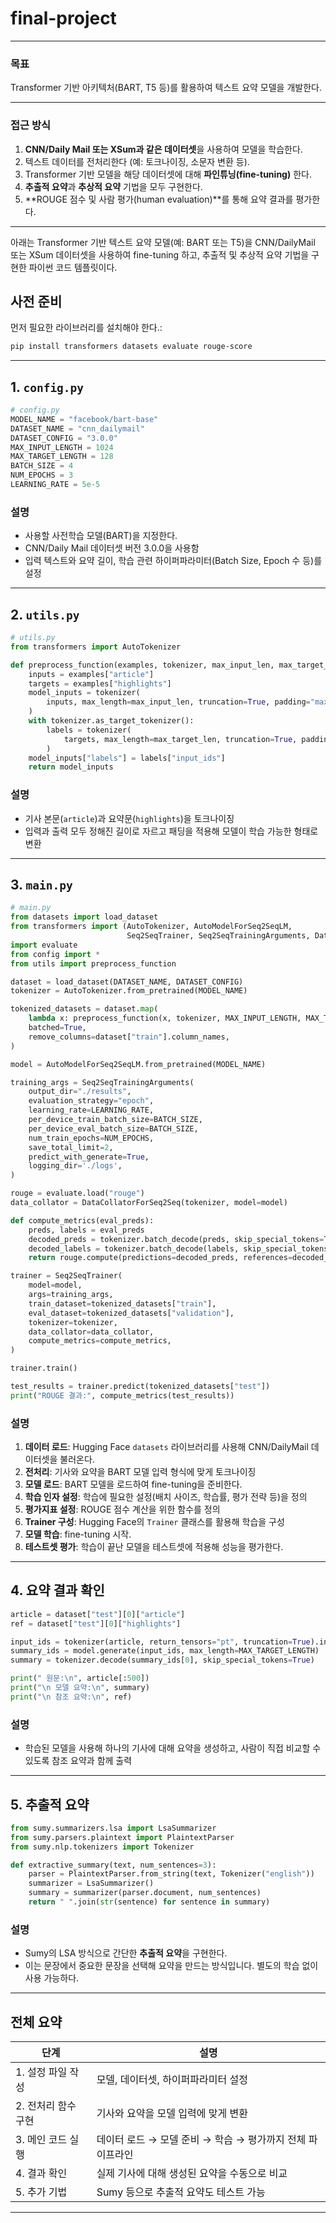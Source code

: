 # final-project

---

###  **목표**

Transformer 기반 아키텍처(BART, T5 등)를 활용하여 텍스트 요약 모델을 개발한다.

---

###  **접근 방식**

1. **CNN/Daily Mail 또는 XSum과 같은 데이터셋**을 사용하여 모델을 학습한다.
2. 텍스트 데이터를 전처리한다 (예: 토크나이징, 소문자 변환 등).
3. Transformer 기반 모델을 해당 데이터셋에 대해 **파인튜닝(fine-tuning)** 한다.
4. **추출적 요약**과 **추상적 요약** 기법을 모두 구현한다.
5. \*\*ROUGE 점수 및 사람 평가(human evaluation)\*\*를 통해 요약 결과를 평가한다.

---


아래는 Transformer 기반 텍스트 요약 모델(예: BART 또는 T5)을 CNN/DailyMail 또는 XSum 데이터셋을 사용하여 fine-tuning 하고, 추출적 및 추상적 요약 기법을 구현한 파이썬 코드 템플릿이다.

##  사전 준비

먼저 필요한 라이브러리를 설치해야 한다.:

```bash
pip install transformers datasets evaluate rouge-score
```

---
##  1. `config.py`

```python
# config.py
MODEL_NAME = "facebook/bart-base"
DATASET_NAME = "cnn_dailymail"
DATASET_CONFIG = "3.0.0"
MAX_INPUT_LENGTH = 1024
MAX_TARGET_LENGTH = 128
BATCH_SIZE = 4
NUM_EPOCHS = 3
LEARNING_RATE = 5e-5
```

###  설명

* 사용할 사전학습 모델(BART)을 지정한다.
* CNN/Daily Mail 데이터셋 버전 3.0.0을 사용함
* 입력 텍스트와 요약 길이, 학습 관련 하이퍼파라미터(Batch Size, Epoch 수 등)를 설정

---

##  2. `utils.py`

```python
# utils.py
from transformers import AutoTokenizer

def preprocess_function(examples, tokenizer, max_input_len, max_target_len):
    inputs = examples["article"]
    targets = examples["highlights"]
    model_inputs = tokenizer(
        inputs, max_length=max_input_len, truncation=True, padding="max_length"
    )
    with tokenizer.as_target_tokenizer():
        labels = tokenizer(
            targets, max_length=max_target_len, truncation=True, padding="max_length"
        )
    model_inputs["labels"] = labels["input_ids"]
    return model_inputs
```

###  설명

* 기사 본문(`article`)과 요약문(`highlights`)을 토크나이징
* 입력과 출력 모두 정해진 길이로 자르고 패딩을 적용해 모델이 학습 가능한 형태로 변환

---

##  3. `main.py`

```python
# main.py
from datasets import load_dataset
from transformers import (AutoTokenizer, AutoModelForSeq2SeqLM,
                          Seq2SeqTrainer, Seq2SeqTrainingArguments, DataCollatorForSeq2Seq)
import evaluate
from config import *
from utils import preprocess_function

dataset = load_dataset(DATASET_NAME, DATASET_CONFIG)
tokenizer = AutoTokenizer.from_pretrained(MODEL_NAME)

tokenized_datasets = dataset.map(
    lambda x: preprocess_function(x, tokenizer, MAX_INPUT_LENGTH, MAX_TARGET_LENGTH),
    batched=True,
    remove_columns=dataset["train"].column_names,
)

model = AutoModelForSeq2SeqLM.from_pretrained(MODEL_NAME)

training_args = Seq2SeqTrainingArguments(
    output_dir="./results",
    evaluation_strategy="epoch",
    learning_rate=LEARNING_RATE,
    per_device_train_batch_size=BATCH_SIZE,
    per_device_eval_batch_size=BATCH_SIZE,
    num_train_epochs=NUM_EPOCHS,
    save_total_limit=2,
    predict_with_generate=True,
    logging_dir='./logs',
)

rouge = evaluate.load("rouge")
data_collator = DataCollatorForSeq2Seq(tokenizer, model=model)

def compute_metrics(eval_preds):
    preds, labels = eval_preds
    decoded_preds = tokenizer.batch_decode(preds, skip_special_tokens=True)
    decoded_labels = tokenizer.batch_decode(labels, skip_special_tokens=True)
    return rouge.compute(predictions=decoded_preds, references=decoded_labels)

trainer = Seq2SeqTrainer(
    model=model,
    args=training_args,
    train_dataset=tokenized_datasets["train"],
    eval_dataset=tokenized_datasets["validation"],
    tokenizer=tokenizer,
    data_collator=data_collator,
    compute_metrics=compute_metrics,
)

trainer.train()

test_results = trainer.predict(tokenized_datasets["test"])
print("ROUGE 결과:", compute_metrics(test_results))
```

###  설명

1. **데이터 로드**: Hugging Face `datasets` 라이브러리를 사용해 CNN/DailyMail 데이터셋을 불러온다.
2. **전처리**: 기사와 요약을 BART 모델 입력 형식에 맞게 토크나이징
3. **모델 로드**: BART 모델을 로드하여 fine-tuning을 준비한다.
4. **학습 인자 설정**: 학습에 필요한 설정(배치 사이즈, 학습률, 평가 전략 등)을 정의
5. **평가지표 설정**: ROUGE 점수 계산을 위한 함수를 정의
6. **Trainer 구성**: Hugging Face의 `Trainer` 클래스를 활용해 학습을 구성
7. **모델 학습**: fine-tuning 시작.
8. **테스트셋 평가**: 학습이 끝난 모델을 테스트셋에 적용해 성능을 평가한다.

---

##  4. 요약 결과 확인

```python
article = dataset["test"][0]["article"]
ref = dataset["test"][0]["highlights"]

input_ids = tokenizer(article, return_tensors="pt", truncation=True).input_ids
summary_ids = model.generate(input_ids, max_length=MAX_TARGET_LENGTH)
summary = tokenizer.decode(summary_ids[0], skip_special_tokens=True)

print(" 원문:\n", article[:500])
print("\n 모델 요약:\n", summary)
print("\n 참조 요약:\n", ref)
```

###  설명

* 학습된 모델을 사용해 하나의 기사에 대해 요약을 생성하고, 사람이 직접 비교할 수 있도록 참조 요약과 함께 출력

---

##  5. 추출적 요약

```python
from sumy.summarizers.lsa import LsaSummarizer
from sumy.parsers.plaintext import PlaintextParser
from sumy.nlp.tokenizers import Tokenizer

def extractive_summary(text, num_sentences=3):
    parser = PlaintextParser.from_string(text, Tokenizer("english"))
    summarizer = LsaSummarizer()
    summary = summarizer(parser.document, num_sentences)
    return " ".join(str(sentence) for sentence in summary)
```

###  설명

* Sumy의 LSA 방식으로 간단한 **추출적 요약**을 구현한다.
* 이는 문장에서 중요한 문장을 선택해 요약을 만드는 방식입니다. 별도의 학습 없이 사용 가능하다.

---

##  전체 요약

| 단계           | 설명                                  |
| ------------ | ----------------------------------- |
| 1. 설정 파일 작성  | 모델, 데이터셋, 하이퍼파라미터 설정                |
| 2. 전처리 함수 구현 | 기사와 요약을 모델 입력에 맞게 변환                |
| 3. 메인 코드 실행  | 데이터 로드 → 모델 준비 → 학습 → 평가까지 전체 파이프라인 |
| 4. 결과 확인     | 실제 기사에 대해 생성된 요약을 수동으로 비교           |
| 5. 추가 기법     | Sumy 등으로 추출적 요약도 테스트 가능             |

---
